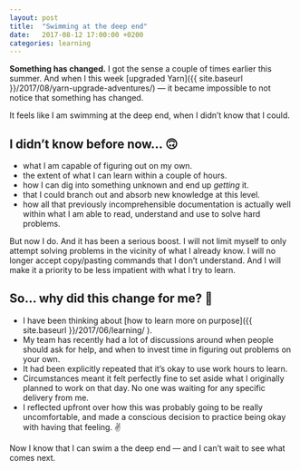 ```yaml
---
layout: post
title:  "Swimming at the deep end"
date:   2017-08-12 17:00:00 +0200
categories: learning
---
```


**Something has changed.** I got the sense a couple of times earlier this summer. And when I this week [upgraded Yarn]({{ site.baseurl }}/2017/08/yarn-upgrade-adventures/) — it became impossible to not notice that something has changed.

It feels like I am swimming at the deep end, when I didn’t know that I could.

## I didn’t know before now… 🙃

* what I am capable of figuring out on my own.
* the extent of what I can learn within a couple of hours.
* how I can dig into something unknown and end up *getting* it.
* that I could branch out and absorb new knowledge at this level.
* how all that previously incomprehensible documentation is actually well within what I am able to read, understand and use to solve hard problems.

But now I do. And it has been a serious boost. I will not limit myself to only attempt solving problems in the vicinity of what I already know. I will no longer accept copy/pasting commands that I don’t understand. And I will make it a priority to be less impatient with what I try to learn.

## So… why did this change for me? 🤔

* I have been thinking about [how to learn more on purpose]({{ site.baseurl }}/2017/06/learning/
).
* My team has recently had a lot of discussions around when people should ask for help, and when to invest time in figuring out problems on your own.
* It had been explicitly repeated that it’s okay to use work hours to learn.
* Circumstances meant it felt perfectly fine to set aside what I originally planned to work on that day. No&nbsp;one was waiting for any specific delivery from me.
* I reflected upfront over how this was probably going to be really uncomfortable, and made a conscious decision to practice being okay with having that feeling. ✌️

Now I know that I can swim a the deep end — and I can’t wait to see what comes next.
